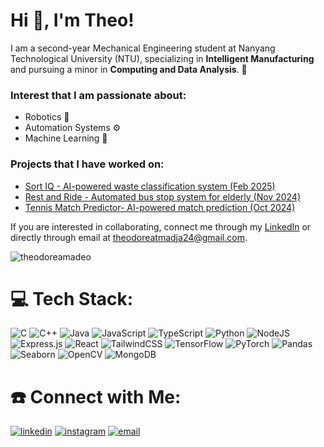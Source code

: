 <h1>Hi 👋, I'm Theo!</h1>

<p>I am a second-year Mechanical Engineering student at Nanyang Technological University (NTU), specializing in <b>Intelligent Manufacturing</b> and pursuing a minor in <b>Computing and Data Analysis</b>. 📖</p>

### Interest that I am passionate about: 
- Robotics 🤖  
- Automation Systems ⚙️  
- Machine Learning 🧠  


### Projects that I have worked on: 
- [Sort IQ - AI-powered waste classification system (Feb 2025)](https://github.com/theodoreamadeo/sort-iq)
- [Rest and Ride - Automated bus stop system for elderly (Nov 2024)](https://github.com/theodoreamadeo/rest_and_ride)
- [Tennis Match Predictor- AI-powered match prediction (Oct 2024)](https://github.com/theodoreamadeo/tennis_match_prediction)



If you are interested in collaborating, connect me through my [LinkedIn](https://www.linkedin.com/in/theodoreatmadja/) or directly through email at theodoreatmadja24@gmail.com. 

<p><img src="https://github-readme-stats.vercel.app/api/top-langs/?username=theodoreamadeo&theme=tokyonight&layout=compact" alt="theodoreamadeo" /></p>

# 💻 Tech Stack:
![C](https://img.shields.io/badge/c-%2300599C.svg?style=for-the-badge&logo=c&logoColor=white) 
![C++](https://img.shields.io/badge/c++-%2300599C.svg?style=for-the-badge&logo=c%2B%2B&logoColor=white) 
![Java](https://img.shields.io/badge/java-%23ED8B00.svg?style=for-the-badge&logo=openjdk&logoColor=white) 
![JavaScript](https://img.shields.io/badge/javascript-%23323330.svg?style=for-the-badge&logo=javascript&logoColor=%23F7DF1E) 
![TypeScript](https://img.shields.io/badge/typescript-%23007ACC.svg?style=for-the-badge&logo=typescript&logoColor=white) 
![Python](https://img.shields.io/badge/python-3670A0?style=for-the-badge&logo=python&logoColor=ffdd54) 
![NodeJS](https://img.shields.io/badge/node.js-6DA55F?style=for-the-badge&logo=node.js&logoColor=white) 
![Express.js](https://img.shields.io/badge/express.js-%23404d59.svg?style=for-the-badge&logo=express&logoColor=%2361DAFB) 
![React](https://img.shields.io/badge/react-%2320232a.svg?style=for-the-badge&logo=react&logoColor=%2361DAFB) 
![TailwindCSS](https://img.shields.io/badge/tailwindcss-%2338B2AC.svg?style=for-the-badge&logo=tailwind-css&logoColor=white) 
![TensorFlow](https://img.shields.io/badge/TensorFlow-%23FF6F00.svg?style=for-the-badge&logo=TensorFlow&logoColor=white) 
![PyTorch](https://img.shields.io/badge/PyTorch-%23EE4C2C.svg?style=for-the-badge&logo=PyTorch&logoColor=white) 
![Pandas](https://img.shields.io/badge/pandas-%23150458.svg?style=for-the-badge&logo=pandas&logoColor=white) 
![Seaborn](https://img.shields.io/badge/Seaborn-%238FB3A9.svg?style=for-the-badge&logo=seaborn&logoColor=white) 
![OpenCV](https://img.shields.io/badge/opencv-%23white.svg?style=for-the-badge&logo=opencv&logoColor=white) 
![MongoDB](https://img.shields.io/badge/MongoDB-%234ea94b.svg?style=for-the-badge&logo=mongodb&logoColor=white)

# ☎️ Connect with Me:
<p>
  <a target="_blank" href="https://www.linkedin.com/in/theodoreatmadja" style="display: inline-block;">
    <img src="https://img.shields.io/badge/linkedin-logo?style=for-the-badge&logo=linkedin&logoColor=white&color=%230a77b6" alt="linkedin" />
  </a>
  <a target="_blank" href="https://www.instagram.com/theodore_amadeo" style="display: inline-block;">
    <img src="https://img.shields.io/badge/instagram-logo?style=for-the-badge&logo=instagram&logoColor=white&color=%23F35369" alt="instagram" />
  </a>
  <a href="mailto:theodoreatmadja24@gmail.com" style="display: inline-block;">
    <img src="https://img.shields.io/badge/email-contact?style=for-the-badge&logo=gmail&logoColor=white&color=%23D14836" alt="email" />
  </a>
</p>


